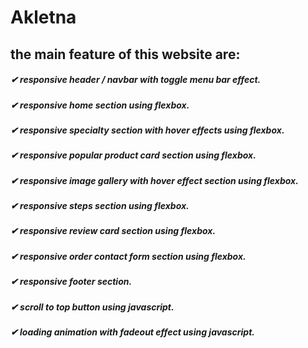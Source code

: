 # Akletna
## the main feature of this website are:

##### ✔ responsive header / navbar with toggle menu bar effect.
##### ✔ responsive home section using flexbox.
##### ✔ responsive specialty section with hover effects using flexbox.
##### ✔ responsive popular product card section using flexbox.
##### ✔ responsive image gallery with hover effect section using flexbox.
##### ✔ responsive steps section using flexbox.
##### ✔ responsive review card section using flexbox.
##### ✔ responsive order contact form section using flexbox.
##### ✔ responsive footer section.
##### ✔ scroll to top button using javascript.
##### ✔ loading animation with fadeout effect using javascript.
